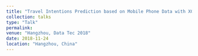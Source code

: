 ```yaml
---
title: "Travel Intentions Prediction based on Mobile Phone Data with XGBoost Algorithm"
collection: talks
type: "Talk"
permalink: 
venue: "Hangzhou, Data Tec 2018"
date: 2018-11-24
location: "Hangzhou, China"
---
```

